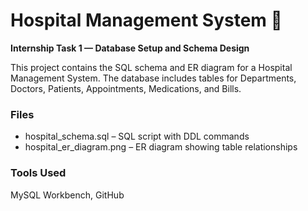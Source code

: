 # Hospital Management System 🏥

**Internship Task 1 — Database Setup and Schema Design**

This project contains the SQL schema and ER diagram for a Hospital Management System.
The database includes tables for Departments, Doctors, Patients, Appointments, Medications, and Bills.

### Files
- hospital_schema.sql – SQL script with DDL commands
- hospital_er_diagram.png – ER diagram showing table relationships

### Tools Used
MySQL Workbench, GitHub
